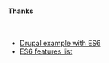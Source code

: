####  Thanks
<br>

* [Drupal example with ES6](https://github.com/danielbeeke/drupal-javascript-behaviors-drupal)
* [ES6 features list](http://es6-features.org/)